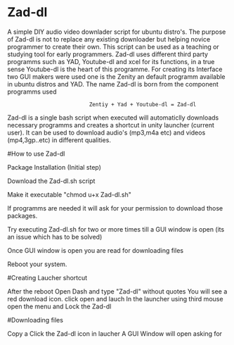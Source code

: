 # Zad-dl
A simple DIY audio video downlader script for ubuntu distro's. The purpose of Zad-dl is not to replace any existing downloader but helping novice programmer to create their own. This script can be used as a teaching or studying tool for early programmers. Zad-dl uses different third party programms such as YAD, Youtube-dl and xcel for its functions, in a true sense Youtube-dl is the heart of this programme. For creating its Interface two GUI makers were used one is the Zenity an default programm available in ubuntu distros and YAD. The name Zad-dl is born from the component programms used

                              Zentiy + Yad + Youtube-dl = Zad-dl
                        
Zad-dl is a single bash script when executed will automaticlly downloads necessary programms and creates a shortcut in unity launcher (current user). It can be used to download audio's (mp3,m4a etc) and videos (mp4,3gp..etc) in different qualities.

#How to use Zad-dl

Package Installation  (Initial step)

Download the Zad-dl.sh script

Make it executable "chmod u+x Zad-dl.sh"

If programms are needed it will ask for your permission to download those packages.

Try executing Zad-dl.sh for two or more times till a GUI window is open (its an issue which has to be solved)

Once GUI window is open you are read for downloading files

Reboot your system.

#Creating Laucher shortcut

After the reboot
Open Dash and type "Zad-dl" without quotes
You will see a red download icon.
click open and lauch
In the launcher using third mouse open the menu and Lock the Zad-dl

#Downloading files

Copy a 
Click the Zad-dl icon in laucher
A GUI Window will open asking for
